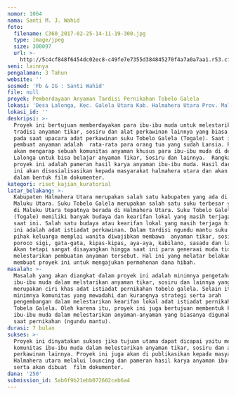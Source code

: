 ```yaml
---
nomor: 1064
nama: Santi M. J. Wahid
foto:
  filename: C360_2017-02-25-14-11-19-300.jpg
  type: image/jpeg
  size: 308097
  url: >-
    http://5c4cf848f6454dc02ec8-c49fe7e7355d384845270f4a7a0a7aa1.r53.cf2.rackcdn.com/63e8fd19-7767-4a12-9397-c4a863b31ab2/C360_2017-02-25-14-11-19-300.jpg
seni: lainnya
pengalaman: 3 Tahun
website: ''
sosmed: 'Fb & IG : Santi Wahid'
file: null
proyek: Pemberdayaan Anyaman Tardisi Pernikahan Tobelo Galela
lokasi: 'Desa Lalonga, Kec. Galela Utara Kab. Halmahera Utara Prov. Maluku Utara'
lokasi_id: ''
deskripsi: >-
  Proyek ini bertujuan memberdayakan para ibu-ibu muda untuk melestarikan
  tradisi anyaman tikar, sosiru dan alat perkawinan lainnya yang biasa digunakan
  pada saat upacara adat perkawinan suku Tobelo Galela (Togale). Saat ini
  pembuat anyaman adalah  rata-rata para orang tua yang sudah Lansia. Proyek ini
  akan mengarap sebuah komunitas anyaman khusus para ibu-ibu muda di desa
  Lalonga untuk bisa belajar anyaman Tikar, Sosiru dan lainnya.  Rangkaian akhir
  proyek ini adalah pameran hasil karya anyaman ibu-ibu muda. Hasil dari proyek
  ini akan disosialisasikan kepada masyarakat halmahera utara dan akan dibuat
  dalam bentuk film dokumenter.
kategori: riset_kajian_kuratorial
latar_belakang: >-
  Kabupaten Halmahera Utara merupakan salah satu kabupaten yang ada di provinsi
  Maluku Utara. Suku Tobelo Galela merupakan salah satu suku terbesar yang ada
  di Maluku Utara tepatnya berada di Halmahera Utara. Suku Tobelo Galela
  (Togale) memiliki banyak budaya dan kearifan lokal yang masih terjaga hingga
  saat ini. Salah satu budaya atau kearifan lokal yang masih terjaga hingga saat
  ini adalah adat istiadat perkawinan. Dalam tardisi ngundu mantu suku togale
  pihak keluarga memplai wanita diwajibkan membawa  anyaman tikar, sosiru,
  poroco sigi, gata-gata, kipas-kipas, aya-aya, kabilano, sasadu dan lainnya.
  Akan tetapi sangat disayangkan hingga saat ini para generaai muda tidak
  melestarikan pembuatan anyaman tersebut. Hal ini yang melatar belakangi kami
  membuat proyek ini untuk mengajukan permohonan dana hibah.
masalah: >-
  Masalah yang akan diangkat dalam proyek ini adalah minimnya pengetahuan
  ibu-ibu muda dalam melstarikan anyaman tikar, sosiru dan lainnya yang
  merupakan ciri khas adat istiadat pernikahan tobelo galela. Selain itu,
  minimnya komunitas yang mewadahi dan kurangnya strategi serta arah
  pengembangan dalam melestarikan kearifan lokal adat istiadat pernikahan suku
  Tobela Galela. Oleh karena itu, proyek ini juga bertujuan membentuk komunitas
  ibu-ibu muda dalam melestarikan anyaman-anyaman yang biasanya digunakan pada
  saat pernikahan (ngundu mantu). 
durasi: 7 bulan
sukses: >-
  Proyek ini dinyatakan sukses jika tujuan utama dapat dicapai yaitu membentuk
  komunitas ibu-ibu muda dalam melestarikan anyaman tikar, sosiru dan alat-alat
  perkawinan lainnya. Proyek ini juga akan di publikasikan kepada masyarakat
  Halmahera utara melalui louncing dan pameran hasil karya anyaman ibu-ibu muda
  serta akan dibuat  film dokumenter.
dana: '250'
submission_id: 5ab6f9b21ebb072602ceb6a4
---
```

